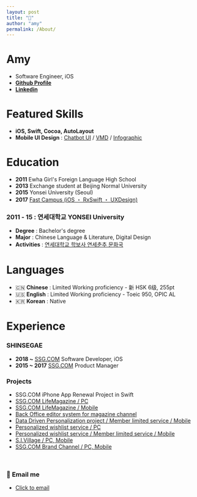 ```yaml
---
layout: post
title: "📝"
author: "amy"
permalink: /About/
---
```


# Amy
- Software Engineer, iOS
- **[Github Profile](https://github.com/younari)** 
- **[Linkedin](https://www.linkedin.com/in/기윤-김-6b61b894/)**


# Featured Skills
- **iOS, Swift, Cocoa, AutoLayout**
- **Mobile UI Design** : [Chatbot UI](https://www.behance.net/gallery/54607233/Organize-your-subscriptions-with-Cash-bot) / [VMD](https://www.behance.net/gallery/49975731/-VMD) / [Infographic](https://www.behance.net/gallery/49975089/MoMA-Infographic)

# Education
- **2011** Ewha Girl's Foreign Language High School
- **2013** Exchange student at Beijing Normal University 
- **2015** Yonsei University (Seoul)
- **2017** [Fast Campus (iOS ・ RxSwift ・ UXDesign)](https://younari.github.io/Edu/)

### 2011 - 15 : 연세대학교 YONSEI University
- **Degree** : Bachelor's degree
- **Major** : Chinese Language & Literature, Digital Design
- **Activities** : [연세대학교 학보사 연세춘추 문화국](http://chunchu.yonsei.ac.kr)


# Languages
- 🇨🇳 **Chinese** : Limited Working proficiency - 新 HSK 6级, 255pt
- 🇺🇸 **English** : Limited Working proficiency - Toeic 950, OPIC AL
- 🇰🇷 **Korean** : Native 


# Experience

### SHINSEGAE
-  **2018 ~** [SSG.COM](https://itunes.apple.com/kr/app/ssg-com-%EB%B0%B1%ED%99%94%EC%A0%90%EC%97%90%EC%84%9C-%EC%9D%B4%EB%A7%88%ED%8A%B8%EA%B9%8C%EC%A7%80-%EC%93%B1-%ED%95%9C%EB%B2%88%EC%97%90/id786135420?mt=8) Software Developer, iOS
-  **2015 ~ 2017** [SSG.COM](https://itunes.apple.com/kr/app/ssg-com-%EB%B0%B1%ED%99%94%EC%A0%90%EC%97%90%EC%84%9C-%EC%9D%B4%EB%A7%88%ED%8A%B8%EA%B9%8C%EC%A7%80-%EC%93%B1-%ED%95%9C%EB%B2%88%EC%97%90/id786135420?mt=8) Product Manager



### Projects
- SSG.COM iPhone App Renewal Project in Swift
- [SSG.COM LifeMagazine / PC](http://www.ssg.com/contents/lifeMagazineMain.ssg?gnb=magazine)
- [SSG.COM LifeMagazine / Mobile](http://m.ssg.com/contents/lifeMagazineMain.ssg)
- [Back Office editor system for magazine channel](http://howdy.ssg.com/contents/journalMain.ssg)
- [Data Driven Personalization project / Member limited service / Mobile](http://m.ssg.com/personalized/foryou/foryouMain.ssg)
- [Personalized wishlist service / PC](http://www.ssg.com/myssg/myClip/main.ssg)
- [Personalized wishlist service / Member limited service / Mobile](http://m.ssg.com/service/clipsale.ssg)
- [S.I.Village / PC, Mobile](http://sivillage.ssg.com/)
- [SSG.COM Brand Channel / PC, Mobile](http://www.ssg.com/special/index.ssg)

<br>

### 💌 Email me

- [Click to email](mailto:younari.me@icloud.com)
